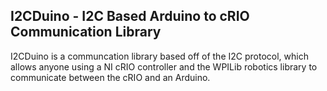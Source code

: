 I2CDuino - I2C Based Arduino to cRIO Communication Library
---
I2CDuino is a communcation library based off of the I2C protocol, which allows anyone using a NI cRIO controller and the WPILib robotics library to communicate between the cRIO and an Arduino. 